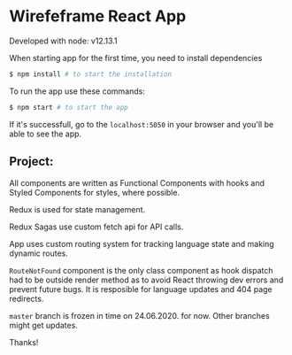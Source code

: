 # Wirefeframe React App

Developed with node: v12.13.1

When starting app for the first time, you need to install dependencies

```bash
$ npm install # to start the installation
```

To run the app use these commands:

```bash
$ npm start # to start the app
```

If it's successfull, go to the `localhost:5050` in your browser and you'll be able to see the app.


## Project:

All components are written as Functional Components with hooks and Styled Components for styles, where possible.

Redux is used for state management.

Redux Sagas use custom fetch api for API calls.

App uses custom routing system for tracking language state and making dynamic routes.

`RouteNotFound` component is the only class component as hook dispatch had to be outside render method as to avoid React throwing dev errors and prevent future bugs. It is resposible for language updates and 404 page redirects.

`master` branch is frozen in time on 24.06.2020. for now. Other branches might get updates.

Thanks!
